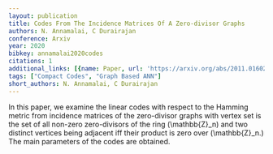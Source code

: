 ```yaml
---
layout: publication
title: Codes From The Incidence Matrices Of A Zero-divisor Graphs
authors: N. Annamalai, C Durairajan
conference: Arxiv
year: 2020
bibkey: annamalai2020codes
citations: 1
additional_links: [{name: Paper, url: 'https://arxiv.org/abs/2011.01602'}]
tags: ["Compact Codes", "Graph Based ANN"]
short_authors: N. Annamalai, C Durairajan
---
```

In this paper, we examine the linear codes with respect to the Hamming metric
from incidence matrices of the zero-divisor graphs with vertex set is the set
of all non-zero zero-divisors of the ring \(\mathbb\{Z\}_n\) and two distinct
vertices being adjacent iff their product is zero over \(\mathbb\{Z\}_n.\) The main
parameters of the codes are obtained.